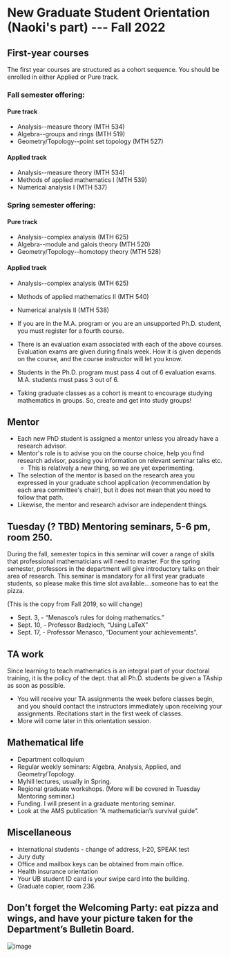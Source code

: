 # New Graduate Student Orientation (Naoki's part) --- Fall 2022 

##	First-year courses

The first year courses are structured as a cohort sequence. You should be enrolled in either Applied or Pure track.

### Fall semester offering:

#### Pure track
-	Analysis--measure theory (MTH 534)
-	Algebra--groups and rings (MTH 519)
-	Geometry/Topology--point set topology (MTH 527)

####	Applied track
-	Analysis--measure theory (MTH 534)
-	Methods of applied mathematics I (MTH 539)
-	Numerical analysis I (MTH 537)

### Spring semester offering:

#### Pure track
-	Analysis--complex analysis (MTH 625)
-	Algebra--module and galois theory (MTH 520)
-	Geometry/Topology--homotopy theory (MTH 528)

####	Applied track
-	Analysis--complex analysis (MTH 625)
-	Methods of applied mathematics II (MTH 540)
-	Numerical analysis II (MTH 538)


- If you are in the M.A. program or you are an unsupported Ph.D. student, you must register for a fourth course.
- There is an evaluation exam associated with each of the above courses. Evaluation exams are given during finals week. How it is given depends on the course, and the course instructor will let you know.
- Students in the Ph.D. program must pass 4 out of 6 evaluation exams. M.A. students must pass 3 out of 6.
- Taking graduate classes as a cohort is meant to encourage studying mathematics in groups. So, create and get into study groups!

## Mentor

- Each new PhD student is assigned a mentor unless you already have a research advisor.
- Mentor's role is to advise you on the course choice, help you find research advisor, passing you information on relevant seminar talks etc.
  - This is relatively a new thing, so we are yet experimenting.
- The selection of the mentor is based on the research area you expressed in your graduate school application (recommendation by each area committee's chair), but it does not mean that you need to follow that path.
- Likewise, the mentor and research advisor are independent things.

##	Tuesday (? TBD) Mentoring seminars, 5-6 pm, room 250.

During the fall, semester topics in this seminar will cover a range of skills that professional mathematicians will need to master.  For the spring semester, professors in the department will give introductory talks on their area of research.  This seminar is mandatory for all first year graduate students, so please make this time slot available….someone has to eat the pizza.

(This is the copy from Fall 2019, so will change)
-	Sept. 3, - “Menasco’s rules for doing mathematics.”
-	Sept. 10, - Professor Badzioch, “Using LaTeX”
-	Sept. 17, - Professor Menasco, “Document your achievements”.


## TA work

Since learning to teach mathematics is an integral part of your doctoral training, it is the policy of the dept. that all Ph.D. students be given a TAship as soon as possible.

-	You will receive your TA assignments the week before classes begin, and you should contact the instructors immediately upon receiving your assignments.  Recitations start in the first week of classes.
- More will come later in this orientation session.

##	Mathematical life

-	Department colloquium
-	Regular weekly seminars: Algebra, Analysis, Applied, and Geometry/Topology.
-	Myhill lectures, usually in Spring.
-	Regional graduate workshops.  (More will be covered in Tuesday Mentoring seminar.)
-	Funding. I will present in a graduate mentoring seminar.
-	Look at the AMS publication “A mathematician’s survival guide”.


##	Miscellaneous

-	International students - change of address, I-20, SPEAK test
-	Jury duty
-	Office and mailbox keys can be obtained from main office.
-	Health insurance orientation
-	Your UB student ID card is your swipe card into the building.
-	Graduate copier, room 236. 


##	Don’t forget the Welcoming Party:  eat pizza and wings, and have your picture taken for the Department’s Bulletin Board.
![image](https://user-images.githubusercontent.com/36268333/183542615-8ac26517-e8af-442b-b396-227254d09e76.png)

